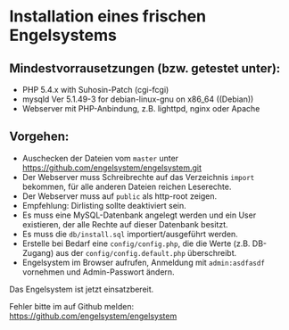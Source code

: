 # Installation eines frischen Engelsystems

## Mindestvorrausetzungen (bzw. getestet unter):
 * PHP 5.4.x with Suhosin-Patch (cgi-fcgi)
 * mysqld  Ver 5.1.49-3 for debian-linux-gnu on x86_64 ((Debian))
 * Webserver mit PHP-Anbindung, z.B. lighttpd, nginx oder Apache

## Vorgehen:
 * Auschecken der Dateien vom `master` unter https://github.com/engelsystem/engelsystem.git
 * Der Webserver muss Schreibrechte auf das Verzeichnis `import` bekommen, für alle anderen Dateien reichen Leserechte.
 * Der Webserver muss auf `public` als http-root zeigen.
 * Empfehlung: Dirlisting sollte deaktiviert sein.
 * Es muss eine MySQL-Datenbank angelegt werden und ein User existieren, der alle Rechte auf dieser Datenbank besitzt.
 * Es muss die `db/install.sql` importiert/ausgeführt werden.
 * Erstelle bei Bedarf eine `config/config.php`, die die Werte (z.B. DB-Zugang) aus der `config/config.default.php` überschreibt.
 * Engelsystem im Browser aufrufen, Anmeldung mit `admin:asdfasdf` vornehmen und Admin-Passwort ändern.

Das Engelsystem ist jetzt einsatzbereit.

Fehler bitte im auf Github melden:
https://github.com/engelsystem/engelsystem
